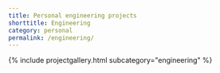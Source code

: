 ```yaml
---
title: Personal engineering projects
shorttitle: Engineering
category: personal
permalink: /engineering/
---
```


{% include projectgallery.html subcategory="engineering" %}
